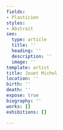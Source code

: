 ```yaml
---
fields:
- Plasticien
styles:
- Abstrait
seo:
  type: article
  title: ''
  heading: ''
  description: ''
  image: ''
template: artist
title: Jouet Michel
location: ''
birth: ''
death: ''
expose: true
biography: ''
works: []
exhibitions: []

---
```

